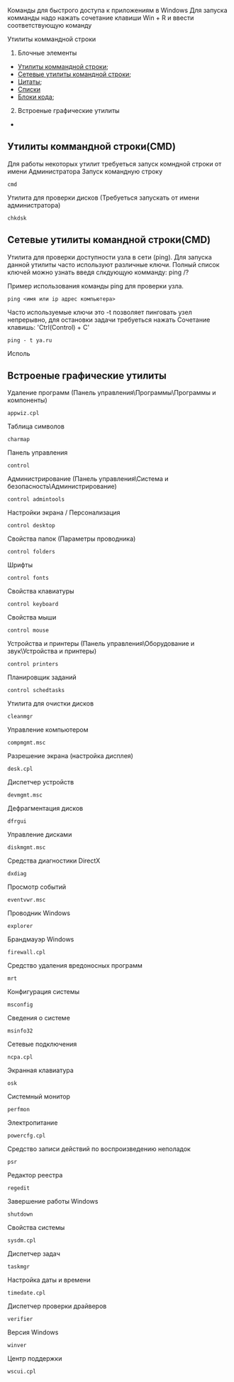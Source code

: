 Команды для быстрого доступа к приложениям в Windows
Для запуска комманды надо нажать сочетание клавиши Win + R и ввести соответствующую команду

Утилиты коммандной строки 

1. Блочные элементы
 + [Утилиты коммандной строки](#UtilCMD);
 + [Сетевые утилиты командной строки](#NetCMD);
 + [Цитаты](#Blockquotes);
 + [Списки](#Lists)
 + [Блоки кода](#CodeBlocks);
2. Встроеные графические утилиты
 + 


## <a name="UtilCMD"></a>Утилиты коммандной строки(CMD)


Для работы некоторых утилит требуеться запуск комндной строки от имени Администратора 
 Запуск командную строку
 
    cmd

Утилита для проверки дисков (Требуеться запускать от имени администратора)

    chkdsk


## <a name="NetCMD"></a>Сетевые утилиты командной строки(CMD)


Утилита для проверки доступности узла в сети (ping). Для запуска данной утилиты часто используют различные ключи. Полный список ключей можно узнать введя слкдующую комманду:
ping /?

Пример использования команды ping для проверки узла.

    ping <имя или ip адрес компьютера>

Часто используемые ключи это -t позволяет пинговать узел непрерывно, для остановки задачи требуеться нажать Сочетание клавишь: 'Ctrl(Control) + C'

    ping - t ya.ru

Исполь


## Встроеные графические утилиты

Удаление программ (Панель управления\Программы\Программы и компоненты)
 
    appwiz.cpl

Таблица символов
   
    charmap

Панель управления

    control

Администрирование (Панель управления\Система и безопасность\Администрирование)

    control admintools

Настройки экрана / Персонализация

    control desktop

Свойства папок (Параметры проводника)

    control folders

Шрифты

    control fonts

Свойства клавиатуры

    control keyboard

Свойства мыши

    control mouse

Устройства и принтеры (Панель управления\Оборудование и звук\Устройства и принтеры)

    control printers

Планировщик заданий

    control schedtasks
 
Утилита для очистки дисков

    cleanmgr

Управление компьютером

    compmgmt.msc

Разрешение экрана (настройка дисплея)

    desk.cpl

Диспетчер устройств

    devmgmt.msc

Дефрагментация дисков

    dfrgui

Управление дисками
    
    diskmgmt.msc

Средства диагностики DirectX

    dxdiag

Просмотр событий

    eventvwr.msc

Проводник Windows

    explorer

Брандмауэр Windows

    firewall.cpl

Средство удаления вредоносных программ

    mrt

Конфигурация системы

    msconfig

Сведения о системе
    
    msinfo32

Сетевые подключения
    
    ncpa.cpl

Экранная клавиатура

    osk

Системный монитор
    
    perfmon

Электропитание

    powercfg.cpl


Средство записи действий по воспроизведению неполадок
    
    psr

Редактор реестра
    
    regedit

Завершение работы Windows

    shutdown

Свойства системы

    sysdm.cpl

Диспетчер задач

    taskmgr

Настройка даты и времени

    timedate.cpl

Диспетчер проверки драйверов

    verifier

Версия Windows
    
    winver

Центр поддержки
    
    wscui.cpl
